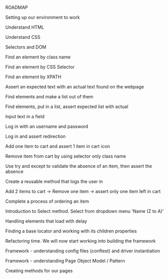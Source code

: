ROADMAP 

Setting up our environment to work

Understand HTML 

Understand CSS

Selectors and DOM

Find an element by class name

Find an element by CSS Selector

Find an element by XPATH

Assert an expected text with an actual text found on the webpage

Find elements and make a list out of them

Find elements, put in a list, assert expected list with actual

Input text in a field

Log in with an username and password

Log in and assert redirection

Add one item to cart and assert 1 item in cart icon

Remove item from cart by using selector only class name

Use try and except to validate the absence of an item, then assert the absence

Create a reusable method that logs the user in

Add 2 items to cart -> Remove one item -> assert only one item left in cart

Complete a process of ordering an item

Introduction to Select method. Select from dropdown menu 'Name (Z to A)'

Handling elements that load with delay

Finding a base locator and working with its children properties

Refactoring time. We will now start working into building the framework

Framework - understanding config files (conftest) and driver instantiation

Framework - understanding Page Object Model / Pattern

Creating methods for our pages
